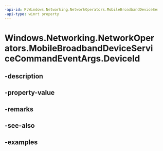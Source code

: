 ```yaml
---
-api-id: P:Windows.Networking.NetworkOperators.MobileBroadbandDeviceServiceCommandEventArgs.DeviceId
-api-type: winrt property
---
```


# Windows.Networking.NetworkOperators.MobileBroadbandDeviceServiceCommandEventArgs.DeviceId

<!--
public string DeviceId { get; }
-->


## -description

## -property-value

## -remarks

## -see-also

## -examples


